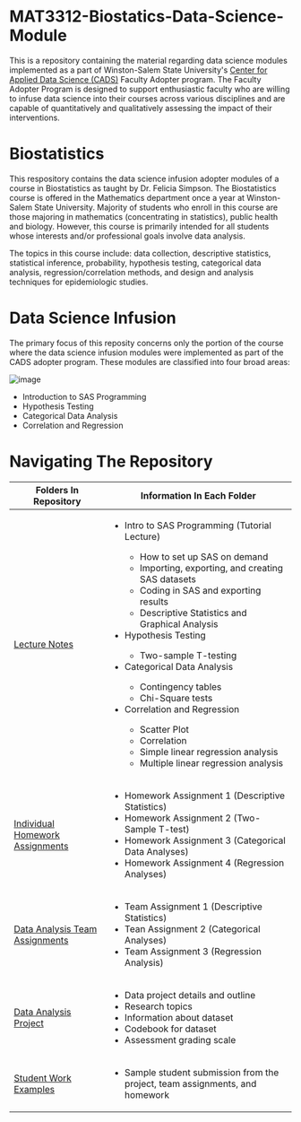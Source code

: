 # MAT3312-Biostatics-Data-Science-Module
This is a repository containing the material regarding data science modules implemented as a part of Winston-Salem State University's [Center for Applied Data Science (CADS)](https://www.wssu.edu/academics/colleges-and-departments/college-of-arts-sciences-business-education/center-for-applied-data-science/index.html) Faculty Adopter program. The Faculty Adopter Program is designed to support enthusiastic faculty who are willing to infuse data science into their courses across various disciplines and are capable of quantitatively and qualitatively assessing the impact of their interventions. 
# Biostatistics
This respository contains the data science infusion adopter modules of a course in Biostatistics as taught by Dr. Felicia Simpson. The Biostatistics course is offered in the Mathematics department once a year at Winston-Salem State University. Majority of students who enroll in this course are those majoring in mathematics (concentrating in statistics), public health and biology. However, this course is primarily intended for all students whose interests and/or professional goals involve data analysis. 

The topics in this course include: data collection, descriptive statistics, statistical inference, probability, hypothesis testing, categorical data analysis, regression/correlation methods, and design and analysis techniques for epidemiologic studies.

# Data Science Infusion
The primary focus of this reposity concerns only the portion of the course where the data science infusion modules were implemented as part of the CADS adopter program. These modules are classified into four broad areas:

![image](https://user-images.githubusercontent.com/57458856/172091815-011e6cfa-455a-4c53-b3c9-85f03711375f.png)

* Introduction to SAS Programming
* Hypothesis Testing
* Categorical Data Analysis
* Correlation and Regression

# Navigating The Repository

| Folders In Repository           | Information In Each Folder                                                                                                                                                                                                                                                                                                                                                                                                                                                                                                                                                                                                   |
|---------------------------------|------------------------------------------------------------------------------------------------------------------------------------------------------------------------------------------------------------------------------------------------------------------------------------------------------------------------------------------------------------------------------------------------------------------------------------------------------------------------------------------------------------------------------------------------------------------------------------------------------------------------------|
| [Lecture Notes](https://github.com/cmickle118/MAT3312-Biostatics-Data-Science-Module/tree/main/Lectures)                  | <ul> <li>Intro to SAS Programming (Tutorial Lecture)</li> <ul><li>How to set up SAS on demand</li> <li>Importing, exporting, and creating SAS datasets</li> <li>Coding in SAS and exporting results</li> <li>Descriptive Statistics and Graphical Analysis</li> </ul> <li>Hypothesis Testing</li> <ul><li>Two-sample T-testing</li></ul> <li>Categorical Data Analysis</li> <ul><li>Contingency tables</li><li>Chi-Square tests</li></ul> <li>Correlation and Regression</li> <ul><li>Scatter Plot</li><li>Correlation</li><li>Simple linear regression analysis</li><li>Multiple linear regression analysis</li></ul> </ul> |
| [Individual Homework Assignments](https://github.com/cmickle118/MAT3312-Biostatics-Data-Science-Module/tree/main/Homework) | <ul> <li>Homework Assignment 1 (Descriptive Statistics)</li> <li>Homework Assignment 2 (Two-Sample T-test)</li> <li>Homework Assignment 3 (Categorical Data Analyses)</li> <li>Homework Assignment 4 (Regression Analyses)</li> </ul>                                                                                                                                                                                                                                                                                                                                                                                        |
| [Data Analysis Team Assignments](https://github.com/cmickle118/MAT3312-Biostatics-Data-Science-Module/tree/main/%20Data%20Analysis%20Team%20Assignments)  | <ul> <li>Team Assignment 1 (Descriptive Statistics)</li> <li>Tean Assignment 2 (Categorical Analyses)</li> <li>Team Assignment 3 (Regression Analysis)</li> </ul>                                                                                                                                                                                                                                                                                                                                                                                                                                                            |
| [Data Analysis Project](https://github.com/cmickle118/MAT3312-Biostatics-Data-Science-Module/tree/main/Data%20Analysis%20Project)           | <ul> <li>Data project details and outline</li> <li>Research topics</li> <li>Information about dataset</li> <li>Codebook for dataset</li> <li>Assessment grading scale</li> </ul>                                                                                                                                                                                                                                                                                                                                                                                                                                             |
| [Student Work Examples](https://github.com/cmickle118/MAT3312-Biostatics-Data-Science-Module/tree/main/Student%20Work%20Examples)           | <ul><li>Sample student submission from the project, team assignments, and homework</li></ul>                                                                                                                                                                                                                                                                                                                                                                                                                                                                                                                                 |                                                                                                |
